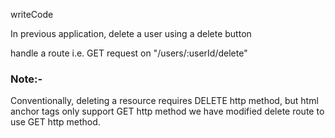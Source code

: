 writeCode

In previous  application, delete a user using a delete button

handle a route i.e. GET request on "/users/:userId/delete"

### Note:-

Conventionally, deleting a resource requires DELETE http method,
but html anchor tags only support GET http method we have modified delete route to use GET http method.
